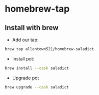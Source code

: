 # homebrew-tap

## Install with brew

- Add our tap:

```bash
brew tap allentown521/homebrew-saladict
```

- Install pot:

```bash
brew install --cask saladict
```

- Upgrade pot

```bash
brew upgrade --cask saladict
```
